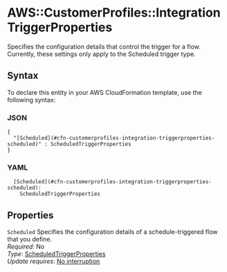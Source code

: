 # AWS::CustomerProfiles::Integration TriggerProperties<a name="aws-properties-customerprofiles-integration-triggerproperties"></a>

Specifies the configuration details that control the trigger for a flow\. Currently, these settings only apply to the Scheduled trigger type\.

## Syntax<a name="aws-properties-customerprofiles-integration-triggerproperties-syntax"></a>

To declare this entity in your AWS CloudFormation template, use the following syntax:

### JSON<a name="aws-properties-customerprofiles-integration-triggerproperties-syntax.json"></a>

```
{
  "[Scheduled](#cfn-customerprofiles-integration-triggerproperties-scheduled)" : ScheduledTriggerProperties
}
```

### YAML<a name="aws-properties-customerprofiles-integration-triggerproperties-syntax.yaml"></a>

```
  [Scheduled](#cfn-customerprofiles-integration-triggerproperties-scheduled):
    ScheduledTriggerProperties
```

## Properties<a name="aws-properties-customerprofiles-integration-triggerproperties-properties"></a>

`Scheduled` <a name="cfn-customerprofiles-integration-triggerproperties-scheduled"></a>
Specifies the configuration details of a schedule\-triggered flow that you define\.  
_Required_: No  
_Type_: [ScheduledTriggerProperties](aws-properties-customerprofiles-integration-scheduledtriggerproperties.md)  
_Update requires_: [No interruption](https://docs.aws.amazon.com/AWSCloudFormation/latest/UserGuide/using-cfn-updating-stacks-update-behaviors.html#update-no-interrupt)

